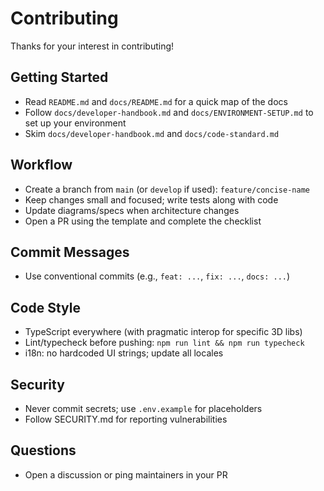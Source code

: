# Contributing

Thanks for your interest in contributing!

## Getting Started
- Read `README.md` and `docs/README.md` for a quick map of the docs
- Follow `docs/developer-handbook.md` and `docs/ENVIRONMENT-SETUP.md` to set up your environment
- Skim `docs/developer-handbook.md` and `docs/code-standard.md`

## Workflow
- Create a branch from `main` (or `develop` if used): `feature/concise-name`
- Keep changes small and focused; write tests along with code
- Update diagrams/specs when architecture changes
- Open a PR using the template and complete the checklist

## Commit Messages
- Use conventional commits (e.g., `feat: ...`, `fix: ...`, `docs: ...`)

## Code Style
- TypeScript everywhere (with pragmatic interop for specific 3D libs)
- Lint/typecheck before pushing: `npm run lint && npm run typecheck`
- i18n: no hardcoded UI strings; update all locales

## Security
- Never commit secrets; use `.env.example` for placeholders
- Follow SECURITY.md for reporting vulnerabilities

## Questions
- Open a discussion or ping maintainers in your PR
